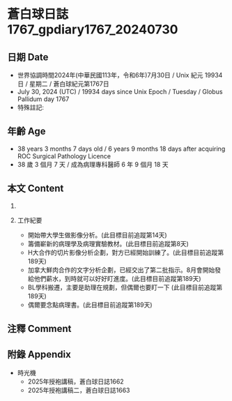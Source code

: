 [_metadata_:encoding]: - "utf-8"
[_metadata_:language]: - "zh-Hant-TW"
[_metadata_:fileformat]: - "markdown"
[_metadata_:MIME_type]: - "text/plain"
[_metadata_:markdown_version]: - "commonmark version 0.30"
[_metadata_:markdown_spec]: - "https://spec.commonmark.org/0.30/"

# 蒼白球日誌1767_gpdiary1767_20240730 #

## 日期 Date ##

* 世界協調時間2024年(中華民國113年，令和6年)7月30日 / Unix 紀元 19934 日 / 星期二 / 蒼白球紀元第1767日
* July 30, 2024 (UTC) / 19934 days since Unix Epoch / Tuesday / Globus Pallidum day 1767
* 特殊註記:

## 年齡 Age ##

* 38 years 3 months 7 days old / 6 years 9 months 18 days after acquiring ROC Surgical Pathology Licence
* 38 歲 3 個月 7 天 / 成為病理專科醫師 6 年 9 個月 18 天

## 本文 Content ##

1. 

2. 工作紀要

    - 開始帶大學生做影像分析。(此目標目前追蹤第14天)
    - 籌備嶄新的病理學及病理實驗教材。(此目標目前追蹤第8天)
    - H大合作的切片影像分析企劃，對方已經開始訓練了。(此目標目前追蹤第189天)
    - 加拿大鮮肉合作的文字分析企劃，已經交出了第二批指示。8月會開始發給他們薪水，到時就可以好好盯進度。(此目標目前追蹤第189天)
    - BL學科搬遷，主要是助理在規劃，但偶爾也要盯一下 (此目標目前追蹤第189天)
    - 偶爾要念點病理書。(此目標目前追蹤第189天)

## 注釋 Comment ##


## 附錄 Appendix ##

* 時光機
    - 2025年授袍講稿，蒼白球日誌1662
    - 2025年授袍講稿二，蒼白球日誌1663
